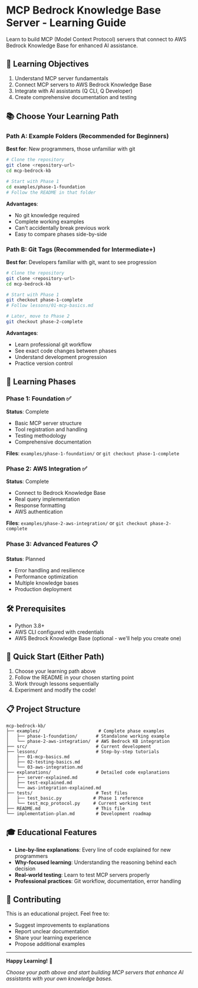 # MCP Bedrock Knowledge Base Server - Learning Guide

Learn to build MCP (Model Context Protocol) servers that connect to AWS Bedrock Knowledge Base for enhanced AI assistance.

## 🎯 Learning Objectives
1. Understand MCP server fundamentals
2. Connect MCP servers to AWS Bedrock Knowledge Base
3. Integrate with AI assistants (Q CLI, Q Developer)
4. Create comprehensive documentation and testing

## 📚 Choose Your Learning Path

### Path A: Example Folders (Recommended for Beginners)
**Best for**: New programmers, those unfamiliar with git

```bash
# Clone the repository
git clone <repository-url>
cd mcp-bedrock-kb

# Start with Phase 1
cd examples/phase-1-foundation
# Follow the README in that folder
```

**Advantages**:
- No git knowledge required
- Complete working examples
- Can't accidentally break previous work
- Easy to compare phases side-by-side

### Path B: Git Tags (Recommended for Intermediate+)
**Best for**: Developers familiar with git, want to see progression

```bash
# Clone the repository
git clone <repository-url>
cd mcp-bedrock-kb

# Start with Phase 1
git checkout phase-1-complete
# Follow lessons/01-mcp-basics.md

# Later, move to Phase 2
git checkout phase-2-complete
```

**Advantages**:
- Learn professional git workflow
- See exact code changes between phases
- Understand development progression
- Practice version control

## 📖 Learning Phases

### Phase 1: Foundation ✅
**Status**: Complete
- Basic MCP server structure
- Tool registration and handling
- Testing methodology
- Comprehensive documentation

**Files**: `examples/phase-1-foundation/` or `git checkout phase-1-complete`

### Phase 2: AWS Integration ✅
**Status**: Complete
- Connect to Bedrock Knowledge Base
- Real query implementation
- Response formatting
- AWS authentication

**Files**: `examples/phase-2-aws-integration/` or `git checkout phase-2-complete`

### Phase 3: Advanced Features 📋
**Status**: Planned
- Error handling and resilience
- Performance optimization
- Multiple knowledge bases
- Production deployment

## 🛠️ Prerequisites
- Python 3.8+
- AWS CLI configured with credentials
- AWS Bedrock Knowledge Base (optional - we'll help you create one)

## 🚀 Quick Start (Either Path)
1. Choose your learning path above
2. Follow the README in your chosen starting point
3. Work through lessons sequentially
4. Experiment and modify the code!

## 📋 Project Structure
```
mcp-bedrock-kb/
├── examples/                      # Complete phase examples
│   ├── phase-1-foundation/       # Standalone working example
│   └── phase-2-aws-integration/  # AWS Bedrock KB integration
├── src/                          # Current development
├── lessons/                      # Step-by-step tutorials
│   ├── 01-mcp-basics.md
│   ├── 02-testing-basics.md
│   └── 03-aws-integration.md
├── explanations/                 # Detailed code explanations
│   ├── server-explained.md
│   ├── test-explained.md
│   └── aws-integration-explained.md
├── tests/                        # Test files
│   ├── test_basic.py            # Phase 1 reference
│   └── test_mcp_protocol.py     # Current working test
├── README.md                     # This file
└── implementation-plan.md        # Development roadmap
```

## 🎓 Educational Features
- **Line-by-line explanations**: Every line of code explained for new programmers
- **Why-focused learning**: Understanding the reasoning behind each decision
- **Real-world testing**: Learn to test MCP servers properly
- **Professional practices**: Git workflow, documentation, error handling

## 🤝 Contributing
This is an educational project. Feel free to:
- Suggest improvements to explanations
- Report unclear documentation
- Share your learning experience
- Propose additional examples

---
**Happy Learning!** 🎉

*Choose your path above and start building MCP servers that enhance AI assistants with your own knowledge bases.*
